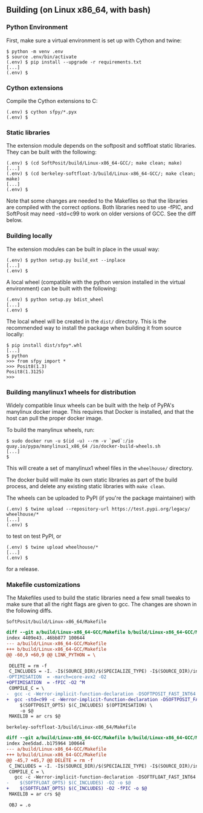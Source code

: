 ## Building (on Linux x86_64, with bash)

### Python Environment
First, make sure a virtual environment is set up with Cython and twine:

```
$ python -m venv .env
$ source .env/bin/activate
(.env) $ pip install --upgrade -r requirements.txt
[...]
(.env) $
```

### Cython extensions
Compile the Cython extensions to C:

```
(.env) $ cython sfpy/*.pyx
(.env) $
```

### Static libraries
The extension module depends on the softposit and softfloat static libraries.
They can be built with the following:

```
(.env) $ (cd SoftPosit/build/Linux-x86_64-GCC/; make clean; make)
[...]
(.env) $ (cd berkeley-softfloat-3/build/Linux-x86_64-GCC/; make clean; make)
[...]
(.env) $
```

Note that some changes are needed to the Makefiles so that the libraries are
compiled with the correct options. Both libraries need to use -fPIC, and
SoftPosit may need -std=c99 to work on older versions of GCC. See the
diff below.

### Building locally
The extension modules can be built in place in the usual way:

```
(.env) $ python setup.py build_ext --inplace
[...]
(.env) $
```

A local wheel (compatible with the python version installed in the virtual
environment) can be built with the following:

```
(.env) $ python setup.py bdist_wheel
[...]
(.env) $
```

The local wheel will be created in the `dist/` directory. This is the recommended
way to install the package when building it from source locally:

```
$ pip install dist/sfpy*.whl
[...]
$ python
>>> from sfpy import *
>>> Posit8(1.3)
Posit8(1.3125)
>>>
```

### Building manylinux1 wheels for distribution
Widely compatible linux wheels can be built with the help of PyPA's manylinux
docker image. This requires that Docker is installed, and that the host can pull
the proper docker image.

To build the manylinux wheels, run:

```
$ sudo docker run -u $(id -u) --rm -v `pwd`:/io quay.io/pypa/manylinux1_x86_64 /io/docker-build-wheels.sh
[...]
$
```

This will create a set of manylinux1 wheel files in the `wheelhouse/` directory.

The docker build will make its own static libraries as part of the build process,
and delete any existing static libraries with `make clean`.

The wheels can be uploaded to PyPI (if you're the package maintainer) with

```
(.env) $ twine upload --repository-url https://test.pypi.org/legacy/ wheelhouse/*
[...]
(.env) $
```

to test on test PyPI, or

```
(.env) $ twine upload wheelhouse/*
[...]
(.env) $
```

for a release.

### Makefile customizations
The Makefiles used to build the static libraries need a few small tweaks to
make sure that all the right flags are given to gcc. The changes are shown
in the following diffs.

`SoftPosit/build/Linux-x86_64/Makefile`

```diff
diff --git a/build/Linux-x86_64-GCC/Makefile b/build/Linux-x86_64-GCC/Makefile
index 4409e43..46bb877 100644
--- a/build/Linux-x86_64-GCC/Makefile
+++ b/build/Linux-x86_64-GCC/Makefile
@@ -60,9 +60,9 @@ LINK_PYTHON = \

 DELETE = rm -f
 C_INCLUDES = -I. -I$(SOURCE_DIR)/$(SPECIALIZE_TYPE) -I$(SOURCE_DIR)/include
-OPTIMISATION  = -march=core-avx2 -O2
+OPTIMISATION  = -fPIC -O2 ^M
 COMPILE_C = \
-  gcc -c -Werror-implicit-function-declaration -DSOFTPOSIT_FAST_INT64 \
+  gcc -std=c99 -c -Werror-implicit-function-declaration -DSOFTPOSIT_FAST_INT64 \^M
     $(SOFTPOSIT_OPTS) $(C_INCLUDES) $(OPTIMISATION) \
     -o $@
 MAKELIB = ar crs $@
```

`berkeley-softfloat-3/build/Linux-x86_64/Makefile`

```diff
diff --git a/build/Linux-x86_64-GCC/Makefile b/build/Linux-x86_64-GCC/Makefile
index 2ee5dad..b175964 100644
--- a/build/Linux-x86_64-GCC/Makefile
+++ b/build/Linux-x86_64-GCC/Makefile
@@ -45,7 +45,7 @@ DELETE = rm -f
 C_INCLUDES = -I. -I$(SOURCE_DIR)/$(SPECIALIZE_TYPE) -I$(SOURCE_DIR)/include
 COMPILE_C = \
   gcc -c -Werror-implicit-function-declaration -DSOFTFLOAT_FAST_INT64 \
-    $(SOFTFLOAT_OPTS) $(C_INCLUDES) -O2 -o $@
+    $(SOFTFLOAT_OPTS) $(C_INCLUDES) -O2 -fPIC -o $@
 MAKELIB = ar crs $@

 OBJ = .o
```
